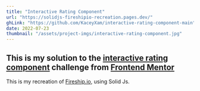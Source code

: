 ```yaml
---
title: "Interactive Rating Component"
url: "https://solidjs-fireshipio-recreation.pages.dev/"
ghLink: "https://github.com/KaceyXam/interactive-rating-component-main"
date: 2022-07-23
thumbnail: "/assets/project-imgs/interactive-rating-component.jpg"
---
```


## This is my solution to the [interactive rating component](https://www.frontendmentor.io/challenges/interactive-rating-component-koxpeBUmI) challenge from [Frontend Mentor](https://www.frontendmentor.io/)

This is my recreation of [Fireship.io](https://fireship.io), using Solid Js.
